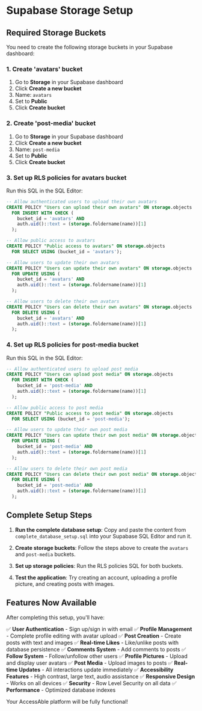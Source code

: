 # Supabase Storage Setup

## Required Storage Buckets

You need to create the following storage buckets in your Supabase dashboard:

### 1. Create 'avatars' bucket
1. Go to **Storage** in your Supabase dashboard
2. Click **Create a new bucket**
3. Name: `avatars`
4. Set to **Public**
5. Click **Create bucket**

### 2. Create 'post-media' bucket
1. Go to **Storage** in your Supabase dashboard
2. Click **Create a new bucket**
3. Name: `post-media`
4. Set to **Public**
5. Click **Create bucket**

### 3. Set up RLS policies for avatars bucket
Run this SQL in the SQL Editor:

```sql
-- Allow authenticated users to upload their own avatars
CREATE POLICY "Users can upload their own avatars" ON storage.objects
  FOR INSERT WITH CHECK (
    bucket_id = 'avatars' AND 
    auth.uid()::text = (storage.foldername(name))[1]
  );

-- Allow public access to avatars
CREATE POLICY "Public access to avatars" ON storage.objects
  FOR SELECT USING (bucket_id = 'avatars');

-- Allow users to update their own avatars
CREATE POLICY "Users can update their own avatars" ON storage.objects
  FOR UPDATE USING (
    bucket_id = 'avatars' AND 
    auth.uid()::text = (storage.foldername(name))[1]
  );

-- Allow users to delete their own avatars
CREATE POLICY "Users can delete their own avatars" ON storage.objects
  FOR DELETE USING (
    bucket_id = 'avatars' AND 
    auth.uid()::text = (storage.foldername(name))[1]
  );
```

### 4. Set up RLS policies for post-media bucket
Run this SQL in the SQL Editor:

```sql
-- Allow authenticated users to upload post media
CREATE POLICY "Users can upload post media" ON storage.objects
  FOR INSERT WITH CHECK (
    bucket_id = 'post-media' AND 
    auth.uid()::text = (storage.foldername(name))[1]
  );

-- Allow public access to post media
CREATE POLICY "Public access to post media" ON storage.objects
  FOR SELECT USING (bucket_id = 'post-media');

-- Allow users to update their own post media
CREATE POLICY "Users can update their own post media" ON storage.objects
  FOR UPDATE USING (
    bucket_id = 'post-media' AND 
    auth.uid()::text = (storage.foldername(name))[1]
  );

-- Allow users to delete their own post media
CREATE POLICY "Users can delete their own post media" ON storage.objects
  FOR DELETE USING (
    bucket_id = 'post-media' AND 
    auth.uid()::text = (storage.foldername(name))[1]
  );
```

## Complete Setup Steps

1. **Run the complete database setup**: Copy and paste the content from `complete_database_setup.sql` into your Supabase SQL Editor and run it.

2. **Create storage buckets**: Follow the steps above to create the `avatars` and `post-media` buckets.

3. **Set up storage policies**: Run the RLS policies SQL for both buckets.

4. **Test the application**: Try creating an account, uploading a profile picture, and creating posts with images.

## Features Now Available

After completing this setup, you'll have:

✅ **User Authentication** - Sign up/sign in with email
✅ **Profile Management** - Complete profile editing with avatar upload
✅ **Post Creation** - Create posts with text and images
✅ **Real-time Likes** - Like/unlike posts with database persistence
✅ **Comments System** - Add comments to posts
✅ **Follow System** - Follow/unfollow other users
✅ **Profile Pictures** - Upload and display user avatars
✅ **Post Media** - Upload images to posts
✅ **Real-time Updates** - All interactions update immediately
✅ **Accessibility Features** - High contrast, large text, audio assistance
✅ **Responsive Design** - Works on all devices
✅ **Security** - Row Level Security on all data
✅ **Performance** - Optimized database indexes

Your AccessAble platform will be fully functional! 